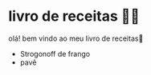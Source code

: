 #  livro de receitas :man_cook:

olá! bem vindo ao meu livro de receitas:wave:

- Strogonoff de frango
- pavê

